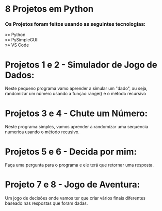 <h1> 8 Projetos em Python</h1>

<h3> Os Projetos foram feitos usando as seguintes tecnologias: </h3>
<p> »» Python <br>
»» PySimpleGUI <br>
»» VS Code </p>

<h1>Projetos 1 e 2 - Simulador de Jogo de Dados:</h1>
<p>Neste pequeno programa vamo aprender a simular um "dado", ou seja,
randomizar um número usando a funçao range() e o método recursivo</p>

<h1>Projetos 3 e 4 - Chute um Número:</h1>
<p>Neste programa simples, vamos aprender a randomizar
uma sequencia numerica usando o método recusivo.</p>

<h1>Projetos 5 e 6 - Decida por mim:</h1>
<p>Faça uma pergunta para o programa e ele terá que retornar uma resposta.</p>

<h1>Projeto 7 e 8 - Jogo de Aventura:</h1>
<p>Um jogo de decisões onde vamos ter que criar vários finais diferentes
baseado nas respostas que foram dadas.</p>